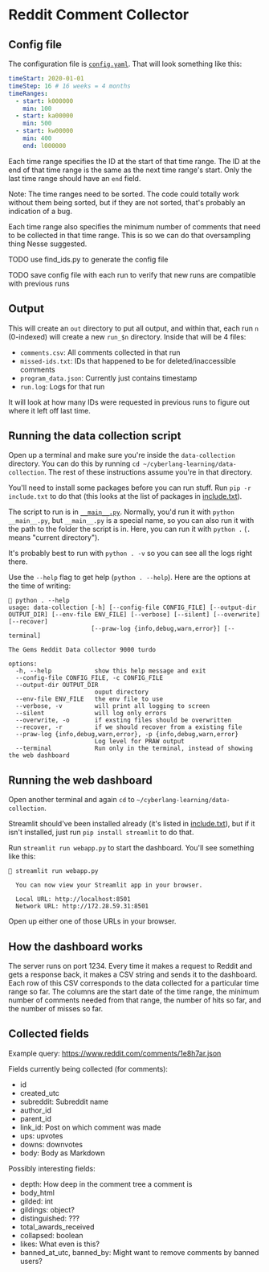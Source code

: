 # Reddit Comment Collector

## Config file

The configuration file is [`config.yaml`](./config.yaml). That will look
something like this:
```yaml
timeStart: 2020-01-01
timeStep: 16 # 16 weeks = 4 months
timeRanges:
  - start: k000000
    min: 100
  - start: ka00000
    min: 500
  - start: kw00000
    min: 400
    end: l000000
```

Each time range specifies the ID at the start of that time range. The ID at the
end of that time range is the same as the next time range's start. Only the last
time range should have an `end` field.

Note: The time ranges need to be sorted. The code could totally work without
them being sorted, but if they are not sorted, that's probably an indication of
a bug.

Each time range also specifies the minimum number of comments that need to be
collected in that time range. This is so we can do that oversampling thing Nesse
suggested.

TODO use find_ids.py to generate the config file

TODO save config file with each run to verify that new runs are compatible with previous runs

## Output

This will create an `out` directory to put all output, and within that, each run
`n` (0-indexed) will create a new `run_$n` directory. Inside that will be 4 files:
- `comments.csv`: All comments collected in that run
- `missed-ids.txt`: IDs that happened to be for deleted/inaccessible comments
- `program_data.json`: Currently just contains timestamp
- `run.log`: Logs for that run

It will look at how many IDs were requested in previous runs to figure out where
it left off last time.

## Running the data collection script

Open up a terminal and make sure you're inside the `data-collection` directory.
You can do this by running `cd ~/cyberlang-learning/data-collection`. The rest of these
instructions assume you're in that directory.

You'll need to install some packages before you can run stuff. Run `pip -r include.txt`
to do that (this looks at the list of packages in [include.txt](./include.txt)).

The script to run is in [`__main__.py`](./__main__.py). Normally, you'd run it with `python __main__.py`,
but `__main__.py` is a special name, so you can also run it with the path to the folder the
script is in. Here, you can run it with `python .` (`.` means "current directory").

It's probably best to run with `python . -v` so you can see all the logs right there.

Use the `--help` flag to get help (`python . --help`). Here are the options at the time of writing:
```
 python . --help
usage: data-collection [-h] [--config-file CONFIG_FILE] [--output-dir OUTPUT_DIR] [--env-file ENV_FILE] [--verbose] [--silent] [--overwrite] [--recover]
                       [--praw-log {info,debug,warn,error}] [--terminal]

The Gems Reddit Data collector 9000 turdo

options:
  -h, --help            show this help message and exit
  --config-file CONFIG_FILE, -c CONFIG_FILE
  --output-dir OUTPUT_DIR
                        ouput directory
  --env-file ENV_FILE   the env file to use
  --verbose, -v         will print all logging to screen
  --silent              will log only errors
  --overwrite, -o       if exsting files should be overwritten
  --recover, -r         if we should recover from a existing file
  --praw-log {info,debug,warn,error}, -p {info,debug,warn,error}
                        Log level for PRAW output
  --terminal            Run only in the terminal, instead of showing the web dashboard
```

## Running the web dashboard

Open another terminal and again `cd` to `~/cyberlang-learning/data-collection`.

Streamlit should've been installed already (it's listed in [include.txt](./include.txt)),
but if it isn't installed, just run `pip install streamlit` to do that.

Run `streamlit run webapp.py` to start the dashboard. You'll see something like this:
```
 streamlit run webapp.py

  You can now view your Streamlit app in your browser.

  Local URL: http://localhost:8501
  Network URL: http://172.28.59.31:8501
```

Open up either one of those URLs in your browser.

## How the dashboard works

The server runs on port 1234. Every time it makes a request to Reddit and gets a
response back, it makes a CSV string and sends it to the dashboard. Each row of this
CSV corresponds to the data collected for a particular time range so far. The columns
are the start date of the time range, the minimum number of comments needed from that
range, the number of hits so far, and the number of misses so far.

## Collected fields

Example query: https://www.reddit.com/comments/1e8h7ar.json

Fields currently being collected (for comments):
- id
- created_utc
- subreddit: Subreddit name
- author_id
- parent_id
- link_id: Post on which comment was made
- ups: upvotes
- downs: downvotes
- body: Body as Markdown

Possibly interesting fields:
- depth: How deep in the comment tree a comment is
- body_html
- gilded: int
- gildings: object?
- distinguished: ???
- total_awards_received
- collapsed: boolean
- likes: What even is this?
- banned_at_utc, banned_by: Might want to remove comments by banned users?
